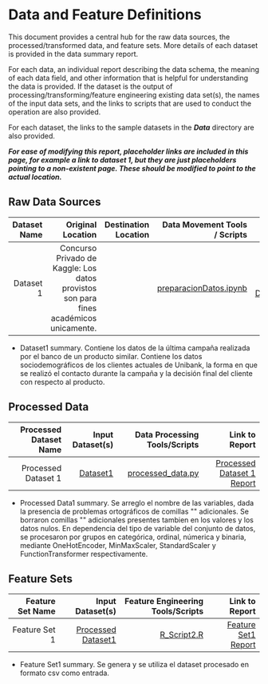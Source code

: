 # Data and Feature Definitions

This document provides a central hub for the raw data sources, the processed/transformed data, and feature sets. More details of each dataset is provided in the data summary report. 

For each data, an individual report describing the data schema, the meaning of each data field, and other information that is helpful for understanding the data is provided. 
If the dataset is the output of processing/transforming/feature engineering existing data set(s), the names of the input data sets, and the links to scripts 
that are used to conduct the operation are also provided. 

For each dataset, the links to the sample datasets in the _**Data**_ directory are also provided. 

_**For ease of modifying this report, placeholder links are included in this page, for example a link to dataset 1, but they are just placeholders pointing to a non-existent page. These should be modified to point to the actual location.**_

## Raw Data Sources

| Dataset Name | Original Location   | Destination Location  | Data Movement Tools / Scripts | Link to Report |
| ---:| ---: | ---: | ---: | -----: |
| Dataset 1 | Concurso Privado de Kaggle: Los datos provistos son para fines académicos unicamente. |  | [preparacionDatos.ipynb](tdsp_template/data/data_adquisition/) | [Reporte 1 DatosClieente]()|


* Dataset1 summary. Contiene los datos de la última campaña realizada por el banco de un producto similar. Contiene los datos sociodemográficos de los clientes 
actuales de Unibank, la forma en que se realizó el contacto durante la campaña y la decisión final del cliente con respecto al producto.


## Processed Data
| Processed Dataset Name | Input Dataset(s)   | Data Processing Tools/Scripts | Link to Report |
| ---:| ---: | ---: | ---: | 
| Processed Dataset 1 | [Dataset1](https://github.com/DCalvacheB/mlds6-project/blob/master/scripts/preprocessing/Train%20bank.csv) | [processed_data.py](https://github.com/DCalvacheB/mlds6-project/blob/master/scripts/preprocessing/processed_data.py) | [Processed Dataset 1 Report](https://github.com/DCalvacheB/mlds6-project/blob/master/docs/data/data_processed_report.md)|

* Processed Data1 summary. Se arreglo el nombre de las variables, dada la presencia de problemas ortográficos de comillas "" adicionales. Se borraron comillas "" adicionales presentes tambien en los valores y los datos nulos. En dependencia del tipo de variable del conjunto de datos, se procesaron por grupos en categórica, ordinal, númerica y binaria, mediante OneHotEncoder, MinMaxScaler, StandardScaler y FunctionTransformer respectivamente.
    
    
## Feature Sets

| Feature Set Name | Input Dataset(s)   | Feature Engineering Tools/Scripts | Link to Report |
| ---:| ---: | ---: | ---: | 
| Feature Set 1 | [Processed Dataset1](https://github.com/DCalvacheB/mlds6-project/blob/master/scripts/preprocessing/processtrainbank.csv) | [R_Script2.R](link/to/R/script/file/in/Code) | [Feature Set1 Report](https://github.com/DCalvacheB/mlds6-project/blob/master/docs/data/data_feature_report.md)|

* Feature Set1 summary. Se genera y se utiliza el dataset procesado en formato csv como entrada. 

